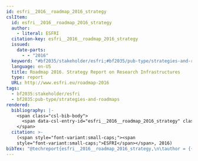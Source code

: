 ```yaml
---
id: esfri__2016__roadmap_2016_strategy
cslItem:
  id: esfri__2016__roadmap_2016_strategy
  author:
    - literal: ESFRI
  citation-key: esfri__2016__roadmap_2016_strategy
  issued:
    date-parts:
      - - "2016"
  keyword: "#bf2035/stakeholder/esfri;#bf2035/pub-type/strategies-and-roadmaps"
  language: en-US
  title: Roadmap 2016. Strategy Report on Research Infrastructures
  type: report
  URL: http://www.esfri.eu/roadmap-2016
tags:
  - bf2035:stakeholder/esfri
  - bf2035:pub-type/strategies-and-roadmaps
rendered:
  bibliography: |-
    <span class="csl-bib-body">
      <span data-csl-entry-id="esfri__2016__roadmap_2016_strategy" class="csl-entry"><span class='author-bib'>ESFRI</span>. <span class='date-bib'>(2016)</span>. <span class='title'><i><b><span style="font-style:normal;">Roadmap 2016. Strategy Report on Research Infrastructures</span></b></i></span>. <span class='URL'><a href='http://www.esfri.eu/roadmap-2016'>LINK</a></span></span>
    </span>
  citation: >-
    (<span style="font-variant:small-caps;"><span
    style="font-variant:small-caps;">ESFRI</span></span>, 2016)
bibTex: "@techreport{esfri__2016__roadmap_2016_strategy,\n\tauthor = {{ESFRI}},\n\tyear = {2016},\n\ttitle = {Roadmap 2016. {Strategy} {Report} on {Research} {Infrastructures}},\n\turl = {http://www.esfri.eu/roadmap-2016},\n\thowpublished = {http://www.esfri.eu/roadmap-2016},\n}\n\n"
---
```

